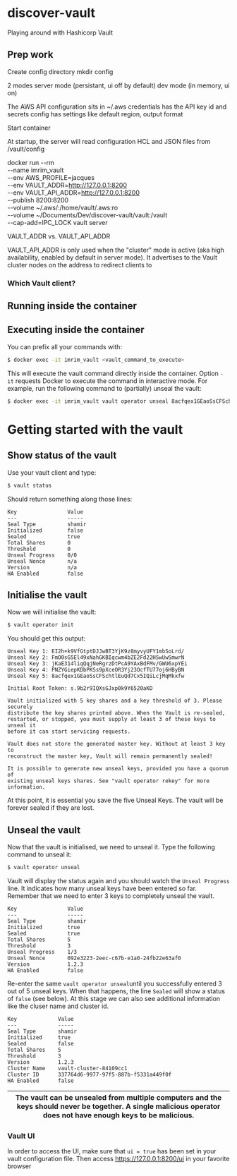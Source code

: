 # discover-vault
Playing around with Hashicorp Vault


## Prep work

Create config directory
mkdir config

2 modes
server mode (persistant, ui off by default)
dev mode (in memory, ui on)

The AWS API configuration sits in ~/.aws
credentials has the API key id and secrets
config has settings like default region, output format


Start container

At startup, the server will read configuration HCL and JSON files from /vault/config

docker run --rm \
  --name imrim_vault \
  --env AWS_PROFILE=jacques \
  --env VAULT_ADDR=http://127.0.0.1:8200 \
  --env VAULT_API_ADDR=http://127.0.0.1:8200 \
  --publish 8200:8200 \
  --volume ~/.aws/:/home/vault/.aws:ro \
  --volume ~/Documents/Dev/discover-vault/vault:/vault \
  --cap-add=IPC_LOCK vault server




VAULT_ADDR vs. VAULT_API_ADDR

VAULT_API_ADDR is only used when the "cluster" mode is active (aka high availability, enabled by default in server mode). It advertises to the Vault cluster nodes on the address to redirect clients to 
### Which Vault client?
## Running inside the container
## Executing inside the container
You can prefix all your commands with:
```bash
$ docker exec -it imrim_vault <vault_command_to_execute>
```
This will execute the vault command directly inside the container. Option ```-it``` requests Docker to execute the command in interactive mode. For example, run the following command to (partially) unseal the vault:
```bash
$ docker exec -it imrim_vault vault operator unseal 8acfqex1GEaoSsCFSchtlEuQd7Cx5IQiLcjMqMkxfw
```
# Getting started with the vault
## Show status of the vault
Use your vault client and type:
```bash
$ vault status
```
Should return something along those lines:
```
Key                Value
---                -----
Seal Type          shamir
Initialized        false
Sealed             true
Total Shares       0
Threshold          0
Unseal Progress    0/0
Unseal Nonce       n/a
Version            n/a
HA Enabled         false
```
## Initialise the vault
Now we will initialise the vault:
 ```bash
$ vault operator init
```
You should get this output:
```
Unseal Key 1: EI2h+k9VfGtptDJJwBT3YjK9z8myvyUFY1mbSoLrd/
Unseal Key 2: FmO0sG5El49xNahGKBIqcwm4bZE2Fd22HSwUwSmwrN
Unseal Key 3: jKaE314liqQqjNeRgrzDtPcA9YAxBdFMv/GWU6xpYEi
Unseal Key 4: PNZYGiepKDbPKSs9pXceOR3Yj23OcfTU77oj6HByBN
Unseal Key 5: 8acfqex1GEaoSsCFSchtlEuQd7Cx5IQiLcjMqMkxfw

Initial Root Token: s.9b2r9IQXsGJxp0k9Y6520aKD

Vault initialized with 5 key shares and a key threshold of 3. Please securely
distribute the key shares printed above. When the Vault is re-sealed,
restarted, or stopped, you must supply at least 3 of these keys to unseal it
before it can start servicing requests.

Vault does not store the generated master key. Without at least 3 key to
reconstruct the master key, Vault will remain permanently sealed!

It is possible to generate new unseal keys, provided you have a quorum of
existing unseal keys shares. See "vault operator rekey" for more information.
```
At this point, it is essential you save the five Unseal Keys. The vault will be forever sealed if they are lost.
## Unseal the vault
Now that the vault is initialised, we need to unseal it. Type the following command to unseal it:
```bash
$ vault operator unseal
```
Vault will display the status again and you should watch the ```Unseal Progress``` line. It indicates how many unseal keys have been entered so far. Remember that we need to enter 3 keys to completely unseal the vault.
```
Key                Value
---                -----
Seal Type          shamir
Initialized        true
Sealed             true
Total Shares       5
Threshold          3
Unseal Progress    1/3
Unseal Nonce       092e3223-2eec-c67b-e1a0-24fb22e63af0
Version            1.2.3
HA Enabled         false
```
Re-enter the same ```vault operator unseal```until you successfully entered 3 out of 5 unseal keys. When that happens, the line ```Sealed``` will show a status of ```false``` (see below). At this stage we can also see additional information like the cluser name and cluster id.
```
Key             Value
---             -----
Seal Type       shamir
Initialized     true
Sealed          false
Total Shares    5
Threshold       3
Version         1.2.3
Cluster Name    vault-cluster-84109cc1
Cluster ID      337764d6-9977-97f5-887b-f5331a449f0f
HA Enabled      false
```

| The vault can be unsealed from multiple computers and the keys should never be together. A single malicious operator does not have enough keys to be malicious. |
| --- |

### Vault UI
In order to access the UI, make sure that ```ui = true``` has been set in your vault configuration file.
Then access https://127.0.0.1:8200/ui in your favorite browser
